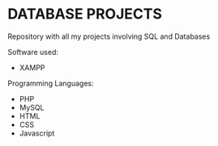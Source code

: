 # DATABASE PROJECTS
Repository with all my projects involving SQL and Databases

Software used:
* XAMPP

Programming Languages:
* PHP
* MySQL
* HTML
* CSS
* Javascript
